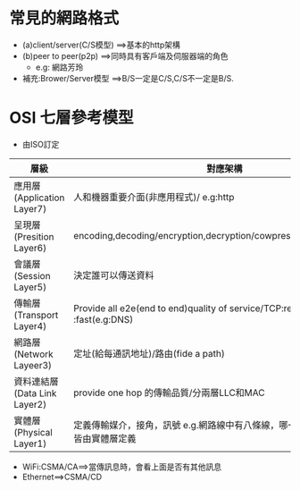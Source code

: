 # 常見的網路格式
* (a)client/server(C/S模型) ==>基本的http架構
* (b)peer to peer(p2p) ==>同時具有客戶端及伺服器端的角色
  * e.g: 網路芳玲
* 補充:Brower/Server模型 ==>B/S一定是C/S,C/S不一定是B/S.


# OSI 七層參考模型
* 由ISO訂定

層級 | 對應架構
-----|--------
應用層(Application Layer7) | 人和機器重要介面(非應用程式)/ e.g:http
呈現層(Presition Layer6)  |  encoding,decoding/encryption,decryption/cowpression,decompression
會議層(Session Layer5) | 決定誰可以傳送資料
傳輸層(Transport Layer4) | Provide all e2e(end to end)quality of service/TCP:reliable; UDP :fast(e.g:DNS)
網路層(Network Layeer3) | 定址(給每通訊地址)/路由(fide a path)
資料連結層(Data Link Layer2) | provide one hop 的傳輸品質/分兩層LLC和MAC
實體層(Physical Layer1) | 定義傳輸媒介，接角，訊號 e.g.網路線中有八條線，哪一條的功用是甚麼，皆由實體層定義

* WiFi:CSMA/CA==>當傳訊息時，會看上面是否有其他訊息
* Ethernet==>CSMA/CD

